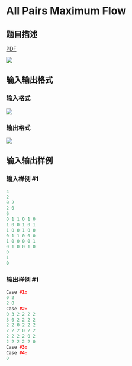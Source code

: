 # All Pairs Maximum Flow

## 题目描述

[problemUrl]: https://uva.onlinejudge.org/index.php?option=com_onlinejudge&Itemid=8&category=27&page=show_problem&problem=2641

[PDF](https://uva.onlinejudge.org/external/115/p11594.pdf)

![](https://cdn.luogu.com.cn/upload/vjudge_pic/UVA11594/7fffa42e03f2741b6b0d17fc10070a23ff26c3cf.png)

## 输入输出格式

### 输入格式

![](https://cdn.luogu.com.cn/upload/vjudge_pic/UVA11594/2fff46527552a7c65e145de41bd33a6f514bed6c.png)

### 输出格式

![](https://cdn.luogu.com.cn/upload/vjudge_pic/UVA11594/a73ab4ec77a8a9221be84256aed52e0709480729.png)

## 输入输出样例

### 输入样例 #1

```cpp
4
2
0 2
2 0
6
0 1 1 0 1 0
1 0 0 1 0 1
1 0 0 1 0 0
0 1 1 0 0 0
1 0 0 0 0 1
0 1 0 0 1 0
0
1
0
```


### 输出样例 #1

```cpp
Case #1:
0 2
2 0
Case #2:
0 3 2 2 2 2
3 0 2 2 2 2
2 2 0 2 2 2
2 2 2 0 2 2
2 2 2 2 0 2
2 2 2 2 2 0
Case #3:
Case #4:
0
```


